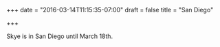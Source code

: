 +++
date = "2016-03-14T11:15:35-07:00"
draft = false
title = "San Diego"

+++

Skye is in San Diego until March 18th.

